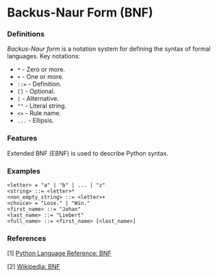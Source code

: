 # Backus-Naur Form (BNF)

### Definitions
*Backus-Naur form* is a notation system for defining the syntax of formal languages. Key notations:

- `*` - Zero or more.
- `+` - One or more.
- `::=` - Definition.
- `[]` - Optional.
- `|` - Alternative.
- `""` - Literal string.
- `<>` - Rule name.
- `...` - Ellipsis.

### Features
Extended BNF (EBNF) is used to describe Python syntax.

### Examples
```
<letter> = "a" | "b" | ... | "z"
<string> ::= <letter>*
<non_empty_string> ::= <letter>+
<choice> = "Lose." | "Win."
<first_name> ::= "Johan"
<last_name> ::= "Liebert"
<full_name> ::= <first_name> [<last_name>]
```

### References
[1] [Python Language Reference: BNF](https://docs.python.org/3/reference/introduction.html#notation)

[2] [Wikipedia: BNF](https://en.wikipedia.org/wiki/Backus%E2%80%93Naur_form)